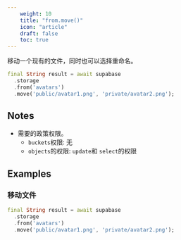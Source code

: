 ```yaml
---
    weight: 10
    title: "from.move()"
    icon: "article"
    draft: false
    toc: true
---
```


移动一个现有的文件，同时也可以选择重命名。


```dart
final String result = await supabase
  .storage
  .from('avatars')
  .move('public/avatar1.png', 'private/avatar2.png');
```






## Notes

- 需要的政策权限。
  - `buckets`权限: 无 
  - `objects`的权限: `update`和 `select`的权限










## Examples

### 移动文件



```dart
final String result = await supabase
  .storage
  .from('avatars')
  .move('public/avatar1.png', 'private/avatar2.png');
```